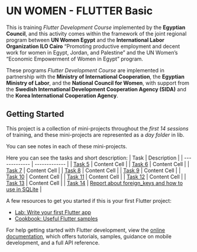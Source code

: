 # UN WOMEN - FLUTTER Basic

This is training *Flutter Development Course* implemented by the **Egyptian Council**, and this activity comes within the framework of the joint regional program between **UN Women Egypt** and the **International Labor Organization ILO Cairo** “Promoting productive employment and decent work for women in Egypt, Jordan, and Palestine” and the UN Women’s “Economic Empowerment of Women in Egypt” program.

These programs *Flutter Development Course* are implemented in partnership with the **Ministry of International Cooperation**, the **Egyptian Ministry of Labor**, and the **National Council for Women**, with support from the **Swedish International Development Cooperation Agency (SIDA)** and the **Korea International Cooperation Agency**.

## Getting Started

This project is a collection of mini-projects throughout the *first 14 sessions* of training, and these mini-projects are represented as a *day folder* in lib.

You can see notes in each of these mini-projects.

Here you can see the tasks and short description:
| Task  | Description |
| ------------- | ------------- |
| [Task 5](lib/day005)  | Content Cell  |
| [Task 6](lib/day006)  | Content Cell  |
| [Task 7](lib/day007/task)  | Content Cell  |
| [Task 8](lib/day008)  | Content Cell  |
| [Task 9](lib/day009/task)  | Content Cell  |
| [Task 10](lib/day010/task)  | Content Cell  |
| [Task 11](lib/day011/task)  | Content Cell  |
| [Task 12](lib/nilu_app)  | Content Cell  |
| [Task 13](lib/nilu_app/pages/client)  | Content Cell  |
| [Task 14](lib/nilu_app/pages/product)  | [Report about foreign_keys and how to use in SQLite](https://drive.google.com/file/d/15ihFpR0X1mSrftnfSKOMEN4aLcv_Ed7x/view?usp=sharing)  |


A few resources to get you started if this is your first Flutter project:

- [Lab: Write your first Flutter app](https://docs.flutter.dev/get-started/codelab)
- [Cookbook: Useful Flutter samples](https://docs.flutter.dev/cookbook)

For help getting started with Flutter development, view the
[online documentation](https://docs.flutter.dev/), which offers tutorials,
samples, guidance on mobile development, and a full API reference.
